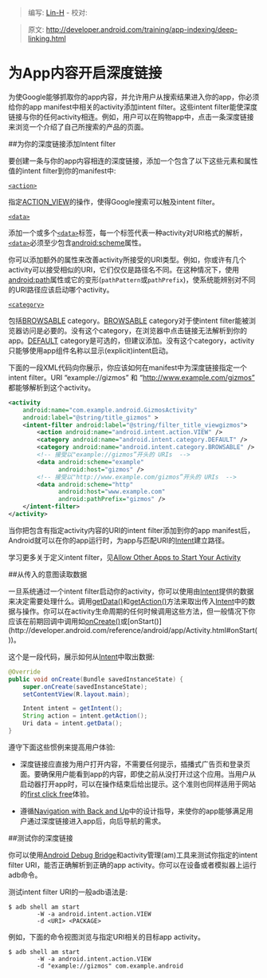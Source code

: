 > 编写: [Lin-H](https://github.com/Lin-H) - 校对: 

> 原文: <http://developer.android.com/training/app-indexing/deep-linking.html>

# 为App内容开启深度链接

为使Google能够抓取你的app内容，并允许用户从搜索结果进入你的app，你必须给你的app manifest中相关的activity添加intent filter。这些intent filter能使深度链接与你的任何activity相连。例如，用户可以在购物app中，点击一条深度链接来浏览一个介绍了自己所搜索的产品的页面。

##为你的深度链接添加Intent filter

要创建一条与你的app内容相连的深度链接，添加一个包含了以下这些元素和属性值的intent filter到你的manifest中:

[`<action>`](http://developer.android.com/guide/topics/manifest/action-element.html)

指定[ACTION_VIEW](http://developer.android.com/reference/android/content/Intent.html#ACTION_VIEW)的操作，使得Google搜索可以触及intent filter。

[`<data>`](http://developer.android.com/guide/topics/manifest/data-element.html)

添加一个或多个[`<data>`](http://developer.android.com/guide/topics/manifest/data-element.html)标签，每一个标签代表一种activity对URI格式的解析，[`<data>`](http://developer.android.com/guide/topics/manifest/data-element.html)必须至少包含[android:scheme](http://developer.android.com/guide/topics/manifest/data-element.html#scheme)属性。

你可以添加额外的属性来改善activity所接受的URI类型。例如，你或许有几个activity可以接受相似的URI，它们仅仅是路径名不同。在这种情况下，使用[android:path](http://developer.android.com/guide/topics/manifest/data-element.html#path)属性或它的变形(`pathPattern`或`pathPrefix`)，使系统能辨别对不同的URI路径应该启动哪个activity。

[`<category>`](http://developer.android.com/guide/topics/manifest/category-element.html)

包括[BROWSABLE](http://developer.android.com/reference/android/content/Intent.html#CATEGORY_BROWSABLE) category。[BROWSABLE](http://developer.android.com/reference/android/content/Intent.html#CATEGORY_BROWSABLE) category对于使intent filter能被浏览器访问是必要的。没有这个category，在浏览器中点击链接无法解析到你的app。[DEFAULT](http://developer.android.com/reference/android/content/Intent.html#CATEGORY_DEFAULT) category是可选的，但建议添加。没有这个category，activity只能够使用app组件名称以显示(explicit)intent启动。

下面的一段XML代码向你展示，你应该如何在manifest中为深度链接指定一个intent filter。URI “example://gizmos” 和 “http://www.example.com/gizmos” 都能够解析到这个activity。

```xml
<activity
    android:name="com.example.android.GizmosActivity"
    android:label="@string/title_gizmos" >
    <intent-filter android:label="@string/filter_title_viewgizmos">
        <action android:name="android.intent.action.VIEW" />
        <category android:name="android.intent.category.DEFAULT" />
        <category android:name="android.intent.category.BROWSABLE" />
        <!-- 接受以"example://gizmos”开头的 URIs  -->
        <data android:scheme="example"
              android:host="gizmos" />
        <!-- 接受以"http://www.example.com/gizmos”开头的 URIs  -->
        <data android:scheme="http"
              android:host="www.example.com"
              android:pathPrefix="gizmos" />
    </intent-filter>
</activity>
```

当你把包含有指定activity内容的URI的intent filter添加到你的app manifest后，Android就可以在你的app运行时，为app与匹配URI的[Intent](http://developer.android.com/reference/android/content/Intent.html)建立路径。

学习更多关于定义intent filter，见[Allow Other Apps to Start Your Activity](http://developer.android.com/training/basics/intents/filters.html)

##从传入的意图读取数据

一旦系统通过一个intent filter启动你的activity，你可以使用由[Intent](http://developer.android.com/reference/android/content/Intent.html)提供的数据来决定需要处理什么。调用[getData()](http://developer.android.com/reference/android/content/Intent.html#getData())和[getAction()](http://developer.android.com/reference/android/content/Intent.html#getAction())方法来取出传入[Intent](http://developer.android.com/reference/android/content/Intent.html)中的数据与操作。你可以在activity生命周期的任何时候调用这些方法，但一般情况下你应该在前期回调中调用如[onCreate()](http://developer.android.com/reference/android/app/Activity.html#onCreate(android.os.Bundle))或[onStart()](http://developer.android.com/reference/android/app/Activity.html#onStart())。

这个是一段代码，展示如何从[Intent](http://developer.android.com/reference/android/content/Intent.html)中取出数据:

```java
@Override
public void onCreate(Bundle savedInstanceState) {
    super.onCreate(savedInstanceState);
    setContentView(R.layout.main);

    Intent intent = getIntent();
    String action = intent.getAction();
    Uri data = intent.getData();
}
```

遵守下面这些惯例来提高用户体验:

* 深度链接应直接为用户打开内容，不需要任何提示，插播式广告页和登录页面。要确保用户能看到app的内容，即使之前从没打开过这个应用。当用户从启动器打开app时，可以在操作结束后给出提示。这个准则也同样适用于网站的[first click free](https://support.google.com/webmasters/answer/74536?hl=en)体验。

* 遵循[Navigation with Back and Up](http://developer.android.com/design/patterns/navigation.html)中的设计指导，来使你的app能够满足用户通过深度链接进入app后，向后导航的需求。

##测试你的深度链接

你可以使用[Android Debug Bridge](http://developer.android.com/tools/help/adb.html)和activity管理(am)工具来测试你指定的intent filter URI，能否正确解析到正确的app activity。你可以在设备或者模拟器上运行adb命令。

测试intent filter URI的一般adb语法是:

```
$ adb shell am start
        -W -a android.intent.action.VIEW
        -d <URI> <PACKAGE>
```

例如，下面的命令视图浏览与指定URI相关的目标app activity。

```
$ adb shell am start
        -W -a android.intent.action.VIEW
        -d "example://gizmos" com.example.android
```
